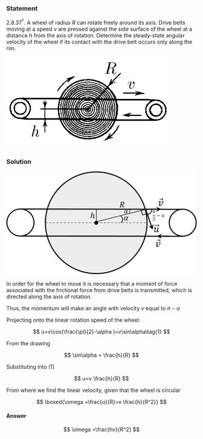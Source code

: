 ###  Statement

$2.8.37^*.$ A wheel of radius $R$ can rotate freely around its axis. Drive belts moving at a speed $v$ are pressed against the side surface of the wheel at a distance $h$ from the axis of rotation. Determine the steady-state angular velocity of the wheel if its contact with the drive belt occurs only along the rim.

![ For problem $2.8.37^*$ |432x242, 34%](../../img/2.8.37/statement.png)

### Solution

![ Direction of the torque of the rotational force |1097x593, 60%](../../img/2.8.37/2.8.37.png)

In order for the wheel to move it is necessary that a moment of force associated with the frictional force from drive belts is transmitted, which is directed along the axis of rotation.

Thus, the momentum will make an angle with velocity $v$ equal to $\pi -\alpha$

Projecting onto the linear rotation speed of the wheel:

$$
u=v\cos(\frac{\pi}{2}-\alpha )=v\sin\alpha\tag{1}
$$

From the drawing

$$
\sin\alpha = \frac{h}{R}
$$

Substituting into $(1)$

$$
u=v \frac{h}{R}
$$

From where we find the linear velocity, given that the wheel is circular

$$
\boxed{\omega =\frac{u}{R}=v \frac{h}{R^2}}
$$

#### Answer

$$
\omega =\frac{hv}{R^2}
$$